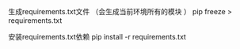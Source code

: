 生成requirements.txt文件 （会生成当前环境所有的模块 ）
pip freeze > requirements.txt

安装requirements.txt依赖
pip install -r requirements.txt
